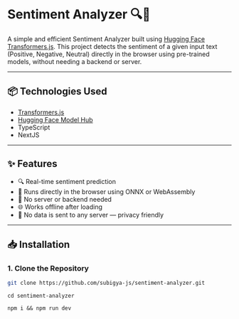 # Sentiment Analyzer 🔍💬

A simple and efficient Sentiment Analyzer built using [Hugging Face Transformers.js](https://huggingface.co/docs/transformers.js/). This project detects the sentiment of a given input text (Positive, Negative, Neutral) directly in the browser using pre-trained models, without needing a backend or server.

---

## 📦 Technologies Used

- [Transformers.js](https://huggingface.co/docs/transformers.js/)
- [Hugging Face Model Hub](https://huggingface.co/models)
- TypeScript
- NextJS

---

## ✨ Features

- 🔍 Real-time sentiment prediction
- 🤖 Runs directly in the browser using ONNX or WebAssembly
- 🔌 No server or backend needed
- 🌐 Works offline after loading
- 🚫 No data is sent to any server — privacy friendly

---

## 📥 Installation

### 1. Clone the Repository

```bash
git clone https://github.com/subigya-js/sentiment-analyzer.git
```

```
cd sentiment-analyzer
```

```
npm i && npm run dev
```
